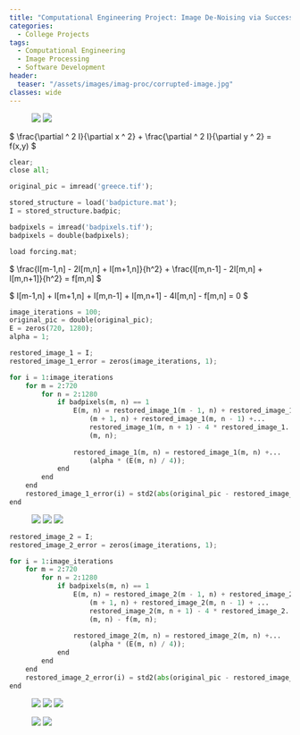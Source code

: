 ```yaml
---
title: "Computational Engineering Project: Image De-Noising via Successive Overrelaxation"
categories:
  - College Projects
tags:
  - Computational Engineering
  - Image Processing
  - Software Development
header:
  teaser: "/assets/images/imag-proc/corrupted-image.jpg"
classes: wide
---
```


<figure class="half">
    <img src="/assets/images/imag-proc/original-image.jpg">
    <img src="/assets/images/imag-proc/corrupted-image.jpg">
</figure>

$ \frac{\partial ^ 2 I}{\partial x ^ 2} + \frac{\partial ^ 2 I}{\partial y ^ 2} = f(x,y) $

~~~py
clear;
close all;

original_pic = imread('greece.tif');

stored_structure = load('badpicture.mat');
I = stored_structure.badpic;

badpixels = imread('badpixels.tif');
badpixels = double(badpixels);

load forcing.mat;
~~~

$ \frac{I[m-1,n] - 2I[m,n] + I[m+1,n]}{h^2} + \frac{I[m,n-1] - 2I[m,n] + I[m,n+1]}{h^2} = f[m,n] $

$ I[m-1,n] + I[m+1,n] + I[m,n-1] + I[m,n+1] - 4I[m,n] - f[m,n] = 0 $

~~~py
image_iterations = 100;
original_pic = double(original_pic);
E = zeros(720, 1280);
alpha = 1;
~~~

~~~py
restored_image_1 = I;
restored_image_1_error = zeros(image_iterations, 1);
~~~

~~~py
for i = 1:image_iterations   
    for m = 2:720
        for n = 2:1280
            if badpixels(m, n) == 1
                E(m, n) = restored_image_1(m - 1, n) + restored_image_1...
                    (m + 1, n) + restored_image_1(m, n - 1) +...
                    restored_image_1(m, n + 1) - 4 * restored_image_1...
                    (m, n);
                
                restored_image_1(m, n) = restored_image_1(m, n) +...
                    (alpha * (E(m, n) / 4));
            end
        end
    end
    restored_image_1_error(i) = std2(abs(original_pic - restored_image_1));
end
~~~

<figure class="third">
    <img src="/assets/images/imag-proc/restored-image-100.jpg">
    <img src="/assets/images/imag-proc/restored-image-400.jpg">
    <img src="/assets/images/imag-proc/restored-image-800.jpg">
</figure>

~~~py
restored_image_2 = I;
restored_image_2_error = zeros(image_iterations, 1);
~~~

~~~py
for i = 1:image_iterations
    for m = 2:720
        for n = 2:1280
            if badpixels(m, n) == 1
                E(m, n) = restored_image_2(m - 1, n) + restored_image_2...
                    (m + 1, n) + restored_image_2(m, n - 1) + ...
                    restored_image_2(m, n + 1) - 4 * restored_image_2...
                    (m, n) - f(m, n);
                
                restored_image_2(m, n) = restored_image_2(m, n) +...
                    (alpha * (E(m, n) / 4));
            end
        end
    end
    restored_image_2_error(i) = std2(abs(original_pic - restored_image_2));
end
~~~

<figure class="third">
    <img src="/assets/images/imag-proc/restored-image-100-ff.jpg">
    <img src="/assets/images/imag-proc/restored-image-400-ff.jpg">
    <img src="/assets/images/imag-proc/restored-image-800-ff.jpg">
</figure>


<figure class="half">
    <img src="/assets/images/imag-proc/restored-image-2000.jpg">
    <img src="/assets/images/imag-proc/restored-image-2000-ff.jpg">
</figure>

<figure>
  <img src="/assets/images/imag-proc/imag-proc-results.jpg" alt=""> 
</figure>
